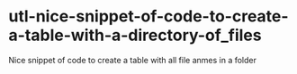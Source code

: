 # utl-nice-snippet-of-code-to-create-a-table-with-a-directory-of_files
Nice snippet of code to create a table with all file anmes in a folder 
